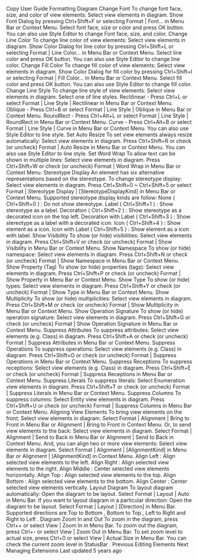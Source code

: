Copy
User Guide
Formatting Diagram
Change Font
To change font face, size, and color of view elements:
Select view elements in diagram.
Show 
Font Dialog
 by pressing 
Ctrl+Shift+F
 or selecting 
Format | Font...
 in Menu Bar or Context Menu.
Select font face, size or color and press 
OK
 button.
You can also use 
Style Editor
 to change Font face, size, and color.
Change Line Color
To change line color of view elements:
Select view elements in diagram.
Show 
Color Dialog
 for line color by pressing 
Ctrl+Shift+L
 or selecting 
Format | Line Color...
 in Menu Bar or Context Menu.
Select line color and press 
OK
 button.
You can also use 
Style Editor
 to change line color.
Change Fill Color
To change fill color of view elements:
Select view elements in diagram.
Show 
Color Dialog
 for fill color by pressing 
Ctrl+Shift+I
 or selecting 
Format | Fill Color...
 in Menu Bar or Context Menu.
Select fill color and press 
OK
 button.
You can also use 
Style Editor
 to change fill color.
Change Line Style
To change line style of view elements:
Select view elements in diagram.
Select one of line styles.
Rectilinear - Press 
Ctrl+L
 or select 
Format | Line Style | Rectilinear
 in Menu Bar or Context Menu.
Oblique - Press 
Ctrl+B
 or select 
Format | Line Style | Oblique
 in Menu Bar or Context Menu.
RoundRect - Press 
Ctrl+Alt+L
 or select 
Format | Line Style | RoundRect
 in Menu Bar or Context Menu.
Curve - Press 
Ctrl+Alt+B
 or select 
Format | Line Style | Curve
 in Menu Bar or Context Menu.
You can also use 
Style Editor
 to line style.
Set Auto Resize
To set view elements always resize automatically:
Select view elements in diagram.
Press 
Ctrl+Shift+R
 or check (or uncheck) 
Format | Auto Resize
 in Menu Bar or Context Menu.
You can also use 
Style Editor
 to line style.
Set Word Wrap
To allow text can be shown in multiple lines:
Select view elements in diagram.
Press 
Ctrl+Shift+W
 or check (or uncheck) 
Format | Word Wrap
 in Menu Bar or Context Menu.
Stereotype Display
An element has six alternative representations based on the stereotype. To change stereotype display:
Select view elements in diagram.
Press 
Ctrl+Shift+0
 ~ 
Ctrl+Shift+5
 or select 
Format | Stereotype Display | [StereotypeDisplayKind]
 in Menu Bar or Context Menu.
Supported stereotype display kinds are follow:
None (
Ctrl+Shift+0
) : Do not show stereotype.
Label (
Ctrl+Shift+1
) : Show stereotype as a label.
Decoration (
Ctrl+Shift+2
) : Show stereotype as a decorated icon on the top left.
Decoration with Label (
Ctrl+Shift+3
) : Show stereotype as a label with a decorated icon.
Icon (
Ctrl+Shift+4
) : Show element as a icon.
Icon with Label (
Ctrl+Shift+5
) : Show element as a icon with label.
Show Visibility
To show (or hide) visibilities:
Select view elements in diagram.
Press 
Ctrl+Shift+V
 or check (or uncheck) 
Format | Show Visibility
 in Menu Bar or Context Menu.
Show Namespace
To show (or hide) namespace:
Select view elements in diagram.
Press 
Ctrl+Shift+N
 or check (or uncheck) 
Format | Show Namespace
 in Menu Bar or Context Menu.
Show Property (Tag)
To show (or hide) properties (tags):
Select view elements in diagram.
Press 
Ctrl+Shift+P
 or check (or uncheck) 
Format | Show Property
 in Menu Bar or Context Menu.
Show Type
To show (or hide) types:
Select view elements in diagram.
Press 
Ctrl+Shift+Y
 or check (or uncheck) 
Format | Show Type
 in Menu Bar or Context Menu.
Show Multiplicity
To show (or hide) multiplicities:
Select view elements in diagram.
Press 
Ctrl+Shift+M
 or check (or uncheck) 
Format | Show Multiplicity
 in Menu Bar or Context Menu.
Show Operation Signature
To show (or hide) operation signature:
Select view elements in diagram.
Press 
Ctrl+Shift+G
 or check (or uncheck) 
Format | Show Operation Signature
 in Menu Bar or Context Menu.
Suppress Attributes
To suppress attributes:
Select view elements (e.g. Class) in diagram.
Press 
Ctrl+Shift+A
 or check (or uncheck) 
Format | Suppress Attributes
 in Menu Bar or Context Menu.
Suppress Operations
To suppress operations:
Select view elements (e.g. Class) in diagram.
Press 
Ctrl+Shift+O
 or check (or uncheck) 
Format | Suppress Operations
 in Menu Bar or Context Menu.
Suppress Receptions
To suppress receptions:
Select view elements (e.g. Class) in diagram.
Press 
Ctrl+Shift+E
 or check (or uncheck) 
Format | Suppress Receptions
 in Menu Bar or Context Menu.
Suppress Literals
To suppress literals:
Select Enumeration view elements in diagram.
Press 
Ctrl+Shift+T
 or check (or uncheck) 
Format | Suppress Literals
 in Menu Bar or Context Menu.
Suppress Columns
To suppress columns:
Select Entity view elements in diagram.
Press 
Ctrl+Shift+U
 or check (or uncheck) 
Format | Suppress Columns
 in Menu Bar or Context Menu.
Aligning View Elements
To bring view elements on the front:
Select view elements in diagram.
Select 
Format | Alignment | Bring to Front
 in Menu Bar or 
Alignment | Bring to Front
 in Context Menu.
Or, to send view elements to the back:
Select view elements in diagram.
Select 
Format | Alignment | Send to Back
 in Menu Bar or 
Alignment | Send to Back
 in Context Menu.
And, you can align two or more view elements:
Select view elements in diagram.
Select 
Format | Alignment | [AlignmentKind]
 in Menu Bar or 
Alignment | [AlignmentKind]
 in Context Menu.
Align Left : Align selected view elements to the left.
Align Right : Align selected view elements to the right.
Align Middle : Center selected view elements horizontally.
Align Top : Align selected view elements to the top.
Align Bottom : Align selected view elements to the bottom.
Align Center : Center selected view elements vertically.
Layout Diagram
To layout diagram automatically:
Open the diagram to be layout.
Select 
Format | Layout | Auto
 in Menu Bar.
If you want to layout diagram in a particular direction:
Open the diagram to be layout.
Select 
Format | Layout | [Direction]
 in Menu Bar. Supported directions are 
Top to Bottom
, 
Bottom to Top
, 
Left to Right
 and 
Right to Left
.
Diagram Zoom In and Out
To zoom in the diagram, press 
Ctrl++
 or select 
View | Zoom In
 in Menu Bar.
To zoom out the diagram, press 
Ctrl+-
 or select 
View | Zoom Out
 in Menu Bar.
To set zoom level to actual size, press 
Ctrl+0
 or select 
View | Actual Size
 in Menu Bar.
You can check the current zoom level in 
StatusBar
.
Previous
Editing Elements
Next
Managing Extensions
Last updated 
5 years ago
